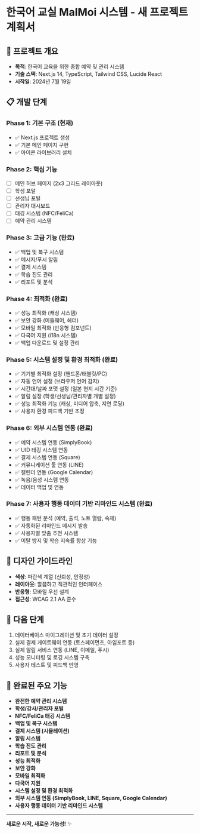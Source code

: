 # 한국어 교실 MalMoi 시스템 - 새 프로젝트 계획서

## 🎯 프로젝트 개요

- **목적**: 한국어 교육을 위한 종합 예약 및 관리 시스템
- **기술 스택**: Next.js 14, TypeScript, Tailwind CSS, Lucide React
- **시작일**: 2024년 7월 19일

## 📋 개발 단계

### Phase 1: 기본 구조 (현재)

- ✅ Next.js 프로젝트 생성
- ✅ 기본 메인 페이지 구현
- ✅ 아이콘 라이브러리 설치

### Phase 2: 핵심 기능

- [ ] 메인 허브 페이지 (2x3 그리드 레이아웃)
- [ ] 학생 포털
- [ ] 선생님 포털
- [ ] 관리자 대시보드
- [ ] 태깅 시스템 (NFC/FeliCa)
- [ ] 예약 관리 시스템

### Phase 3: 고급 기능 (완료)

- ✅ 백업 및 복구 시스템
- ✅ 메시지/푸시 알림
- ✅ 결제 시스템
- ✅ 학습 진도 관리
- ✅ 리포트 및 분석

### Phase 4: 최적화 (완료)

- ✅ 성능 최적화 (캐싱 시스템)
- ✅ 보안 강화 (미들웨어, 헤더)
- ✅ 모바일 최적화 (반응형 컴포넌트)
- ✅ 다국어 지원 (i18n 시스템)
- ✅ 백업 다운로드 및 설정 관리

### Phase 5: 시스템 설정 및 환경 최적화 (완료)

- ✅ 기기별 최적화 설정 (핸드폰/태블릿/PC)
- ✅ 자동 언어 설정 (브라우저 언어 감지)
- ✅ 시간대/날짜 포맷 설정 (일본 현지 시간 기준)
- ✅ 알림 설정 (학생/선생님/관리자별 개별 설정)
- ✅ 성능 최적화 기능 (캐싱, 미디어 압축, 지연 로딩)
- ✅ 사용자 환경 피드백 기반 조정

### Phase 6: 외부 시스템 연동 (완료)

- ✅ 예약 시스템 연동 (SimplyBook)
- ✅ UID 태깅 시스템 연동
- ✅ 결제 시스템 연동 (Square)
- ✅ 커뮤니케이션 툴 연동 (LINE)
- ✅ 캘린더 연동 (Google Calendar)
- ✅ 녹음/음성 시스템 연동
- ✅ 데이터 백업 및 연동

### Phase 7: 사용자 행동 데이터 기반 리마인드 시스템 (완료)

- ✅ 행동 패턴 분석 (예약, 출석, 노트 열람, 숙제)
- ✅ 자동화된 리마인드 메시지 발송
- ✅ 사용자별 맞춤 추천 시스템
- ✅ 이탈 방지 및 학습 지속률 향상 기능

## 🎨 디자인 가이드라인

- **색상**: 파란색 계열 (신뢰성, 안정성)
- **레이아웃**: 깔끔하고 직관적인 인터페이스
- **반응형**: 모바일 우선 설계
- **접근성**: WCAG 2.1 AA 준수

## 🚀 다음 단계

1. 데이터베이스 마이그레이션 및 초기 데이터 설정
2. 실제 결제 게이트웨이 연동 (토스페이먼츠, 아임포트 등)
3. 실제 알림 서비스 연동 (LINE, 이메일, 푸시)
4. 성능 모니터링 및 로깅 시스템 구축
5. 사용자 테스트 및 피드백 반영

## 🎉 완료된 주요 기능

- **완전한 예약 관리 시스템**
- **학생/강사/관리자 포털**
- **NFC/FeliCa 태깅 시스템**
- **백업 및 복구 시스템**
- **결제 시스템 (시뮬레이션)**
- **알림 시스템**
- **학습 진도 관리**
- **리포트 및 분석**
- **성능 최적화**
- **보안 강화**
- **모바일 최적화**
- **다국어 지원**
- **시스템 설정 및 환경 최적화**
- **외부 시스템 연동 (SimplyBook, LINE, Square, Google Calendar)**
- **사용자 행동 데이터 기반 리마인드 시스템**

---

**새로운 시작, 새로운 가능성!** ✨
